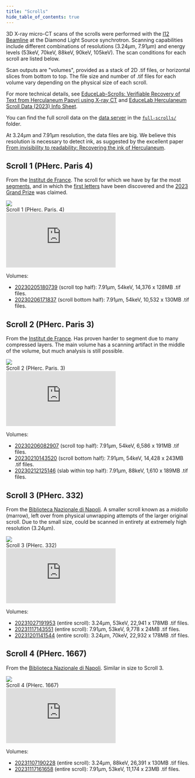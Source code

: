 ```yaml
---
title: "Scrolls"
hide_table_of_contents: true
---
```


<head>
  <html data-theme="dark" />

  <meta
    name="description"
    content="A $1,000,000+ machine learning and computer vision competition"
  />

  <meta property="og:type" content="website" />
  <meta property="og:url" content="https://scrollprize.org" />
  <meta property="og:title" content="Vesuvius Challenge" />
  <meta
    property="og:description"
    content="A $1,000,000+ machine learning and computer vision competition"
  />
  <meta
    property="og:image"
    content="https://scrollprize.org/img/social/opengraph.jpg"
  />

  <meta property="twitter:card" content="summary_large_image" />
  <meta property="twitter:url" content="https://scrollprize.org" />
  <meta property="twitter:title" content="Vesuvius Challenge" />
  <meta
    property="twitter:description"
    content="A $1,000,000+ machine learning and computer vision competition"
  />
  <meta
    property="twitter:image"
    content="https://scrollprize.org/img/social/opengraph.jpg"
  />
</head>

3D X-ray micro-CT scans of the scrolls were performed with the [I12 Beamline](https://www.diamond.ac.uk/Instruments/Imaging-and-Microscopy/I12.html) at the Diamond Light Source synchrotron. Scanning capabilities include different combinations of resolutions (3.24µm, 7.91µm) and energy levels (53keV, 70keV, 88keV, 90keV, 105keV). The scan conditions for each scroll are listed below.

Scan outputs are "volumes", provided as a stack of 2D .tif files, or horizontal slices from bottom to top.
The file size and number of .tif files for each volume vary depending on the physical size of each scroll.

For more technical details, see [EduceLab-Scrolls: Verifiable Recovery of Text from Herculaneum Papyri using X-ray CT](https://arxiv.org/abs/2304.02084) and [EduceLab Herculaneum Scroll Data (2023) Info Sheet](https://drive.google.com/file/d/1I6JNrR6A9pMdANbn6uAuXbcDNwjk8qZ2/view?usp=sharing).

You can find the full scroll data on the [data server](https://dl.ash2txt.org/) in the [`full-scrolls/`](https://dl.ash2txt.org/full-scrolls/) folder.

At 3.24µm and 7.91µm resolution, the data files are big. We believe this resolution is necessary to detect ink, as suggested by the excellent paper [From invisibility to readability: Recovering the ink of Herculaneum](https://journals.plos.org/plosone/article/file?id=10.1371/journal.pone.0215775&type=printable).

## Scroll 1 (PHerc. Paris 4)

From the [Institut de France](https://www.institutdefrance.fr/en/home/).
The scroll for which we have by far the most [segments](data_segments), and in which the [first letters](firstletters) have been discovered and the [2023 Grand Prize](grandprize) was claimed.

<div className="flex w-[100%]">
  <div className="w-[100%] mb-2 mr-2"><img src="/img/overview/scroll1-actual-new.jpg" className="w-[100%]"/><figcaption className="mt-0">Scroll 1 (PHerc. Paris. 4)</figcaption></div>
</div>
<iframe className="w-[100%] max-w-[500px] mb-4 aspect-square" src="https://www.youtube.com/embed/cY5BIxkf5m0"  title="YouTube video player" frameBorder="0" allow="accelerometer; autoplay; clipboard-write; encrypted-media; gyroscope; picture-in-picture; web-share" allowFullScreen></iframe>

Volumes:

* [20230205180739](https://dl.ash2txt.org/full-scrolls/Scroll1/PHercParis4.volpkg/volumes/20230205180739/) (scroll top half): 7.91µm, 54keV, 14,376 x 128MB .tif files.
* [20230206171837](https://dl.ash2txt.org/full-scrolls/Scroll1/PHercParis4.volpkg/volumes/20230206171837/) (scroll bottom half): 7.91µm, 54keV, 10,532 x 130MB .tif files.

## Scroll 2 (PHerc. Paris 3)

From the [Institut de France](https://www.institutdefrance.fr/en/home/).
Has proven harder to segment due to many compressed layers.
The main volume has a scanning artifact in the middle of the volume, but much analysis is still possible.

<div className="flex w-[100%]">
  <div className="w-[100%] mb-2"><img src="/img/overview/scroll2-small-actual.jpg" className="w-[100%]"/><figcaption className="mt-0">Scroll 2 (PHerc. Paris. 3)</figcaption></div>
</div>
<iframe className="w-[100%] max-w-[500px] mb-4 aspect-square" src="https://www.youtube.com/embed/RD-xyI8zefY"  title="YouTube video player" frameBorder="0" allow="accelerometer; autoplay; clipboard-write; encrypted-media; gyroscope; picture-in-picture; web-share" allowFullScreen></iframe>

Volumes:

* [20230206082907](https://dl.ash2txt.org/full-scrolls/Scroll2/PHercParis3.volpkg/volumes/20230206082907/) (scroll top half): 7.91µm, 54keV, 6,586 x 191MB .tif files.
* [20230210143520](https://dl.ash2txt.org/full-scrolls/Scroll2/PHercParis3.volpkg/volumes/20230210143520/) (scroll bottom half): 7.91µm, 54keV, 14,428 x 243MB .tif files.
* [20230212125146](https://dl.ash2txt.org/full-scrolls/Scroll2/PHercParis3.volpkg/volumes/20230212125146/) (slab within top half): 7.91µm, 88keV, 1,610 x 189MB .tif files.

## Scroll 3 (PHerc. 332)

From the [Biblioteca Nazionale di Napoli](https://www.bnnonline.it/it/121/officina-dei-papiri-ercolanesi).
A smaller scroll known as a *midollo* (marrow), left over from physical unwrapping attempts of the larger original scroll.
Due to the small size, could be scanned in entirety at extremely high resolution (3.24µm).

<div className="flex w-[100%]">
  <div className="sm:w-[35.5%] mb-2 mr-2"><img src="/img/overview/PHerc332.jpg" className="w-[100%]"/><figcaption className="mt-[0]">Scroll 3 (PHerc. 332)</figcaption></div>
</div>
<iframe className="w-[100%] max-w-[500px] mb-4 aspect-square" src="https://www.youtube.com/embed/58mBW1hACuA"  title="YouTube video player" frameBorder="0" allow="accelerometer; autoplay; clipboard-write; encrypted-media; gyroscope; picture-in-picture; web-share" allowFullScreen></iframe>

Volumes:

* [20231027191953](https://dl.ash2txt.org/full-scrolls/Scroll3/PHerc332.volpkg/volumes/20231027191953/) (entire scroll): 3.24µm, 53keV, 22,941 x 178MB .tif files.
* [20231117143551](https://dl.ash2txt.org/full-scrolls/Scroll3/PHerc332.volpkg/volumes/20231117143551/) (entire scroll): 7.91µm, 53keV, 9,778 x 24MB .tif files.
* [20231201141544](https://dl.ash2txt.org/full-scrolls/Scroll3/PHerc332.volpkg/volumes/20231201141544/) (entire scroll): 3.24µm, 70keV, 22,932 x 178MB .tif files.

## Scroll 4 (PHerc. 1667)

From the [Biblioteca Nazionale di Napoli](https://www.bnnonline.it/it/121/officina-dei-papiri-ercolanesi).
Similar in size to Scroll 3.

<div className="flex w-[100%]">
  <div className="sm:w-[55%] mb-2"><img src="/img/overview/PHerc1667.jpg" className="w-[100%]"/><figcaption className="mt-[0]">Scroll 4 (PHerc. 1667)</figcaption></div>
</div>
<iframe className="w-[100%] max-w-[500px] mb-4 aspect-square" src="https://www.youtube.com/embed/SyCZG6dc29c"  title="YouTube video player" frameBorder="0" allow="accelerometer; autoplay; clipboard-write; encrypted-media; gyroscope; picture-in-picture; web-share" allowFullScreen></iframe>

Volumes:

* [20231107190228](https://dl.ash2txt.org/full-scrolls/Scroll4/PHerc1667.volpkg/volumes/20231107190228/) (entire scroll): 3.24µm, 88keV, 26,391 x 130MB .tif files.
* [20231117161658](https://dl.ash2txt.org/full-scrolls/Scroll4/PHerc1667.volpkg/volumes/20231117161658/) (entire scroll): 7.91µm, 53keV, 11,174 x 23MB .tif files.
